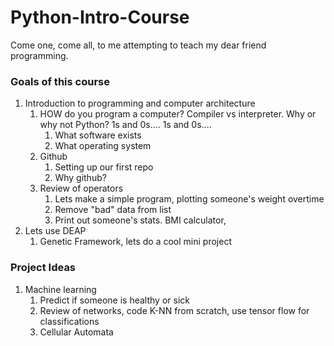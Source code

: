 # Python-Intro-Course
Come one, come all, to me attempting to teach my dear friend programming.

### Goals of this course
1. Introduction to programming and computer architecture
   1. HOW do you program a computer? Compiler vs interpreter. Why or why not Python? 1s and 0s.... 1s and 0s....
      1. What software exists
      2. What operating system
   2. Github
      1. Setting up our first repo
      2. Why github?
   3. Review of operators
      1. Lets make a simple program, plotting someone's weight overtime
      2. Remove "bad" data from list
      3. Print out someone's stats. BMI calculator, 
2. Lets use DEAP
   1. Genetic Framework, lets do a cool mini project

 ### Project Ideas
 1. Machine learning
    1. Predict if someone is healthy or sick
    2. Review of networks, code K-NN from scratch, use tensor flow for classifications
    3. Cellular Automata